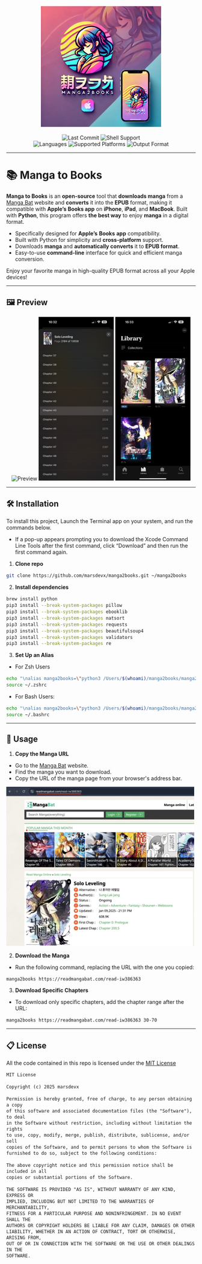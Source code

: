 <div align="center">
  <img src="imgs/logo.jpg" width="320px" alt="Manga to Books">
</div>

<br>

<div align="center">
  <img src="https://custom-icon-badges.demolab.com/github/last-commit/marsdevx/manga2books?logoColor=white&labelColor=2C2C2C&label=Last%20Commit&color=8A2BE2&logo=mark-github" alt="Last Commit">
  <img src="https://custom-icon-badges.demolab.com/static/v1?logoColor=white&labelColor=2C2C2C&label=Shell&message=Zsh%20%7C%20Bash&color=D32F2F&logo=gnu-bash" alt="Shell Support">
  <br>
  <img src="https://custom-icon-badges.demolab.com/static/v1?logoColor=white&labelColor=2C2C2C&label=Languages&message=Python%203.13&color=748ADB&logo=file-code" alt="Languages">
  <img src="https://custom-icon-badges.demolab.com/static/v1?logoColor=white&labelColor=2C2C2C&label=Platform&message=iPhone%20%7C%20iPad%20%7C%20MacBook&color=F47F42&logo=apple" alt="Supported Platforms">
  <img src="https://custom-icon-badges.demolab.com/static/v1?logoColor=white&labelColor=2C2C2C&label=Output%20Format&message=EPUB&color=009688&logo=book" alt="Output Format">
</div>

---

# 📚 Manga to Books

**Manga to Books** is an **open-source** tool that **downloads manga** from a [Manga Bat](https://h.mangabat.com/) website and **converts** it into the **EPUB** format, making it compatible with **Apple’s Books app** on **iPhone**, **iPad**, and **MacBook**. Built with **Python**, this program offers **the best way** to enjoy **manga** in a digital format.

* Specifically designed for **Apple’s** **Books** **app** compatibility.
* Built with Python for simplicity and **cross-platform** support.
* Downloads **manga** and **automatically converts** it to **EPUB format**.
* Easy-to-use **command-line** interface for quick and efficient manga conversion.

Enjoy your favorite manga in high-quality EPUB format across all your Apple devices!

---

## 🖼️ Preview

<p align="center">
  <img src="imgs/preview1.PNG" alt="Preview" width="200">
  <img src="imgs/preview2.PNG" alt="Preview" width="200">
  <img src="imgs/preview3.PNG" alt="Preview" width="200">
</p>

---

## 🛠️ Installation

To install this project, Launch the Terminal app on your system, and run the commands below. <br>
  - If a pop-up appears prompting you to download the Xcode Command Line Tools after the first command, click “Download” and then run the first command again.

1. **Clone repo**
```bash
git clone https://github.com/marsdevx/manga2books.git ~/manga2books
```

2. **Install dependencies**
```bash
brew install python
pip3 install --break-system-packages pillow
pip3 install --break-system-packages ebooklib
pip3 install --break-system-packages natsort
pip3 install --break-system-packages requests
pip3 install --break-system-packages beautifulsoup4
pip3 install --break-system-packages validators
pip3 install --break-system-packages re
```

3. **Set Up an Alias**

- For Zsh Users
```bash
echo "\nalias manga2books=\"python3 /Users/$(whoami)/manga2books/manga2books.py\"" >> ~/.zshrc
source ~/.zshrc
```

- For Bash Users:
```bash
echo "\nalias manga2books=\"python3 /Users/$(whoami)/manga2books/manga2books.py\"" >> ~/.bashrc
source ~/.bashrc
```

---

## 🚀 Usage

1. **Copy the Manga URL**

- Go to the [Manga Bat](https://h.mangabat.com/) website.
- Find the manga you want to download.
- Copy the URL of the manga page from your browser's address bar.

<img src="imgs/solo-leveling.jpeg" width="500px" alt="Solo Leveling">

<br>

2. **Download the Manga**
* Run the following command, replacing the URL with the one you copied:

```bash
manga2books https://readmangabat.com/read-iw386363
```

3. **Download Specific Chapters**
* To download only specific chapters, add the chapter range after the URL:

```bash
manga2books https://readmangabat.com/read-iw386363 30-70
```

---

## 📋 License

All the code contained in this repo is licensed under the [MIT License](LICENSE)

```
MIT License

Copyright (c) 2025 marsdevx

Permission is hereby granted, free of charge, to any person obtaining a copy
of this software and associated documentation files (the "Software"), to deal
in the Software without restriction, including without limitation the rights
to use, copy, modify, merge, publish, distribute, sublicense, and/or sell
copies of the Software, and to permit persons to whom the Software is
furnished to do so, subject to the following conditions:

The above copyright notice and this permission notice shall be included in all
copies or substantial portions of the Software.

THE SOFTWARE IS PROVIDED "AS IS", WITHOUT WARRANTY OF ANY KIND, EXPRESS OR
IMPLIED, INCLUDING BUT NOT LIMITED TO THE WARRANTIES OF MERCHANTABILITY,
FITNESS FOR A PARTICULAR PURPOSE AND NONINFRINGEMENT. IN NO EVENT SHALL THE
AUTHORS OR COPYRIGHT HOLDERS BE LIABLE FOR ANY CLAIM, DAMAGES OR OTHER
LIABILITY, WHETHER IN AN ACTION OF CONTRACT, TORT OR OTHERWISE, ARISING FROM,
OUT OF OR IN CONNECTION WITH THE SOFTWARE OR THE USE OR OTHER DEALINGS IN THE
SOFTWARE.
```